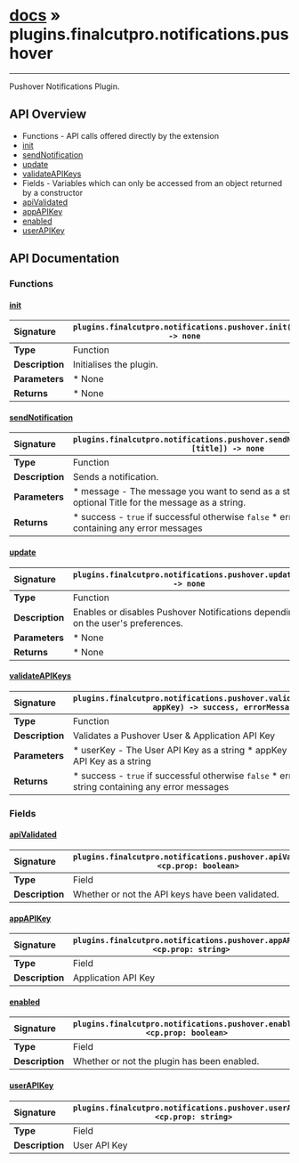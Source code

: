 # [docs](index.md) » plugins.finalcutpro.notifications.pushover
---

Pushover Notifications Plugin.

## API Overview
* Functions - API calls offered directly by the extension
 * [init](#init)
 * [sendNotification](#sendnotification)
 * [update](#update)
 * [validateAPIKeys](#validateapikeys)
* Fields - Variables which can only be accessed from an object returned by a constructor
 * [apiValidated](#apivalidated)
 * [appAPIKey](#appapikey)
 * [enabled](#enabled)
 * [userAPIKey](#userapikey)

## API Documentation

### Functions

#### [init](#init)
| <span style="float: left;">**Signature**</span> | <span style="float: left;">`plugins.finalcutpro.notifications.pushover.init() -> none` </span>                                                          |
| -----------------------------------------------------|---------------------------------------------------------------------------------------------------------|
| **Type**                                             | Function                                                                                         |
| **Description**                                      | Initialises the plugin.                                                                                         |
| **Parameters**                                       |  * None                                       |
| **Returns**                                          |  * None                                                |

#### [sendNotification](#sendnotification)
| <span style="float: left;">**Signature**</span> | <span style="float: left;">`plugins.finalcutpro.notifications.pushover.sendNotification(message, [title]) -> none` </span>                                                          |
| -----------------------------------------------------|---------------------------------------------------------------------------------------------------------|
| **Type**                                             | Function                                                                                         |
| **Description**                                      | Sends a notification.                                                                                         |
| **Parameters**                                       |  * message - The message you want to send as a string. * [title] - An optional Title for the message as a string.                                       |
| **Returns**                                          |  * success - `true` if successful otherwise `false` * errorMessage - a string containing any error messages                                                |

#### [update](#update)
| <span style="float: left;">**Signature**</span> | <span style="float: left;">`plugins.finalcutpro.notifications.pushover.update() -> none` </span>                                                          |
| -----------------------------------------------------|---------------------------------------------------------------------------------------------------------|
| **Type**                                             | Function                                                                                         |
| **Description**                                      | Enables or disables Pushover Notifications depending on the user's preferences.                                                                                         |
| **Parameters**                                       |  * None                                       |
| **Returns**                                          |  * None                                                |

#### [validateAPIKeys](#validateapikeys)
| <span style="float: left;">**Signature**</span> | <span style="float: left;">`plugins.finalcutpro.notifications.pushover.validateAPIKeys(userKey, appKey) -> success, errorMessage` </span>                                                          |
| -----------------------------------------------------|---------------------------------------------------------------------------------------------------------|
| **Type**                                             | Function                                                                                         |
| **Description**                                      | Validates a Pushover User & Application API Key                                                                                         |
| **Parameters**                                       |  * userKey - The User API Key as a string * appKey - The Application API Key as a string                                       |
| **Returns**                                          |  * success - `true` if successful otherwise `false` * errorMessage - a string containing any error messages                                                |

### Fields

#### [apiValidated](#apivalidated)
| <span style="float: left;">**Signature**</span> | <span style="float: left;">`plugins.finalcutpro.notifications.pushover.apiValidated <cp.prop: boolean>` </span>                                                          |
| -----------------------------------------------------|---------------------------------------------------------------------------------------------------------|
| **Type**                                             | Field                                                                                         |
| **Description**                                      | Whether or not the API keys have been validated.                                                                                         |

#### [appAPIKey](#appapikey)
| <span style="float: left;">**Signature**</span> | <span style="float: left;">`plugins.finalcutpro.notifications.pushover.appAPIKey <cp.prop: string>` </span>                                                          |
| -----------------------------------------------------|---------------------------------------------------------------------------------------------------------|
| **Type**                                             | Field                                                                                         |
| **Description**                                      | Application API Key                                                                                         |

#### [enabled](#enabled)
| <span style="float: left;">**Signature**</span> | <span style="float: left;">`plugins.finalcutpro.notifications.pushover.enabled <cp.prop: boolean>` </span>                                                          |
| -----------------------------------------------------|---------------------------------------------------------------------------------------------------------|
| **Type**                                             | Field                                                                                         |
| **Description**                                      | Whether or not the plugin has been enabled.                                                                                         |

#### [userAPIKey](#userapikey)
| <span style="float: left;">**Signature**</span> | <span style="float: left;">`plugins.finalcutpro.notifications.pushover.userAPIKey <cp.prop: string>` </span>                                                          |
| -----------------------------------------------------|---------------------------------------------------------------------------------------------------------|
| **Type**                                             | Field                                                                                         |
| **Description**                                      | User API Key                                                                                         |

